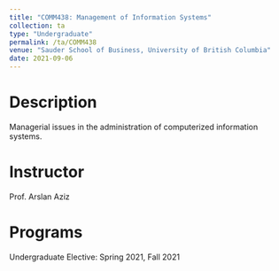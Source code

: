 ```yaml
---
title: "COMM438: Management of Information Systems"
collection: ta
type: "Undergraduate"
permalink: /ta/COMM438
venue: "Sauder School of Business, University of British Columbia"
date: 2021-09-06
---
```


Description
======
Managerial issues in the administration of computerized information systems.

Instructor
======
Prof. Arslan Aziz

Programs
======
Undergraduate Elective: Spring 2021, Fall 2021
